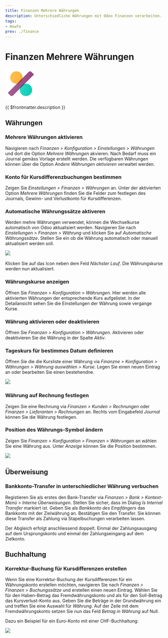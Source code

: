 ```yaml
---
title: Finanzen Mehrere Währungen
description: Unterschiedliche Währungen mit Odoo Finanzen verarbeiten.
tags:
- HowTo
prev: ./finance
---
```

# Finanzen Mehrere Währungen
![icons_odoo_account_accountant](assets/icons_odoo_account_accountant.png)

{{ $frontmatter.description }}

## Währungen

### Mehrere Währungen aktivieren

Navigieren nach *Finanzen > Konfiguration > Einstellungen > Währungen* und dort die Option *Mehrere Währungen* akvieren. Nach Bedarf muss ein Journal gemäss Vorlage erstellt werden. Die verfügbaren Währungen können über die Option *Andere Währungen aktivieren* verwaltet werden.

### Konto für Kursdifferenzbuchungen bestimmen

Zeigen Sie *Einstellungen > Finanzen > Währungen* an. Unter der aktivierten Option *Mehrere Währungen* finden Sie die Felder zum festlegen des Journals, Gewinn- und Verlustkonto für Kursdifferenzen.

### Automatische Währungssätze aktiveren

Werden mehre Währungen verwendet, können die Wechselkurse automatisch von Odoo aktualisiert werden. Navigieren Sie nach *Einstellungen > Finanzen > Währung* und klicken Sie auf *Automatische Währungssätze*. Stellen Sie ein ob die Währung automatisch oder manuell aktualisiert werden soll.

![](assets/Finanzen%20Mehrere%20Währungen%20Automatisch.png)

Klicken Sie auf das Icon neben dem Feld *Nächster Lauf*. Die Währungskurse werden nun aktualisiert.

### Währungskurse anzeigen

Öffnen Sie *Finanzen > Konfiguration > Währungen*. Hier werden alle aktivierten Währungen der entsprechende Kurs aufgelistet. In der Detailansicht sehen Sie die Einstellungen der Währung sowie vergange Kurse.

### Währung aktivieren oder deaktivieren

Öffnen Sie *Finanzen > Konfiguration > Währungen*. Aktivieren oder deaktivieren Sie die Währung in der Spalte *Aktiv*.

### Tageskurs für bestimmes Datum definieren

Öffnen Sie die die Kursliste einer Währung via *Finanzne > Konfiguration > Währungen > Währung auswählen > Kurse*. Legen Sie einen neuen Eintrag an oder bearbeiten Sie einen bestehendne.

![](assets/Finanzen%20Mehrere%20Währungen%20Tageskurs%20definieren.png)

### Währung auf Rechnung festlegen

Zeigen Sie eine Rechnung via *Finanzen > Kunden > Rechnungen* oder *Finanzen > Lieferanten > Rechnungen* an. Rechts vom Eingabefeld *Journal* können Sie die Währung festlegen.

### Position des Währungs-Symbol ändern

Zeigen Sie *Finanzen > Konfiguration > Finanzen > Währungen* an wählen Sie eine Währung aus. Unter *Anzeige* können Sie die Position bestimmen.

![](assets/Finanzen%20Mehrere%20Währungen%20Anzeige.png)

## Überweisung

### Bankkonto-Transfer in unterschiedlicher Währung verbuchen

Registieren Sie als erstes den Bank-Transfer via *Finanzen > Bank > Kontext-Menü > Interne Überweisungen*. Stellen Sie sicher, dass im Dialog *Is Internal Transfer* markiert ist. Geben Sie als *Bankkonto des Empfängers* das Bankkonto mit der Zielwährung an. Bestätigen Sie den Transfer. Sie können diese Transfer als Zahlung via Stapelbuchungen verarbeiten lassen.

Der Abgleich erfolgt anschliessend doppelt. Einmal der Zahlungsausgang auf dem Ursprungskonto und einmal der Zahlungseingang auf dem Zielkonto.

## Buchhaltung

### Korrektur-Buchung für Kursdifferenzen erstellen

Wenn Sie eine Korrektur-Buchung der Kursdifferenzen für ein Währungskonto erstellen möchten, navigieren Sie nach *Finanzen > Finanzen > Buchungssätze* und erstellen einen neuen Eintrag. Wählen Sie für den Haben-Betrag das Fremdwährungskonto und als für den Soll-Betrag das Kursverlust-Konto aus. Geben Sie die Beträge in der Grundwährung ein und treffen Sie eine Auswahl für *Währung*. Auf der Zeile mit dem Fremdwährungskonto setzen Sie nun das Feld *Betrag in Währung* auf Null.

Dazu ein Beispiel für ein Euro-Konto mit einer CHF-Buchhaltung:

![](assets/Finanzen%20Mehrere%20Währungen%20Anpassung%20Kursdifferenzen.png)
